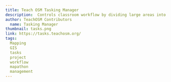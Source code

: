 ```yaml
---
title: Teach OSM Tasking Manager
description:  Controls classroom workflow by dividing large areas into small, easy to map tasks.
author: TeachOSM Contributors
  name: Tasking Manager
thumbnail: tasks.png
link: https://tasks.teachosm.org/
tags:
  Mapping
  GIS
  tasks
  project
  workflow
  mapathon
  management
---
```


